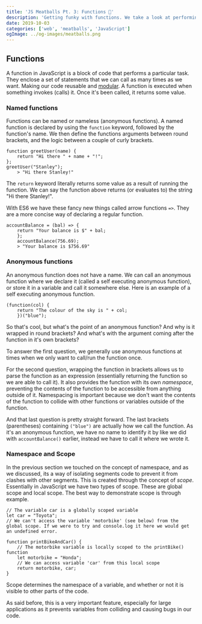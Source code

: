 ```yaml
---
title: 'JS Meatballs Pt. 3: Functions 🤖'
description: 'Getting funky with functions. We take a look at performing tasks with functions, as well as the concepts of namespace and scope'
date: 2019-10-03
categories: ['web', 'meatballs', 'JavaScript']
ogImage: ../og-images/meatballs.png
---
```



## Functions
A function in JavaScript is a block of code that performs a particular task. They enclose a set of statements that we can call as many times as we want. Making our code reusable and [modular](https://www.quora.com/What-is-modular-code-How-do-you-write-it). A function is executed when something invokes (calls) it. Once it's been called, it returns some value.

### Named functions
Functions can be named or nameless (anonymous functions). A named function is declared by using the `function` keyword, followed by the function's name. We then define the functions arguments between round brackets, and the logic between a couple of curly brackets.

    function greetUser(name) {
	    return "Hi there " + name + "!";
    };
    greetUser("Stanley");
		> "Hi there Stanley!"

The `return` keyword literally returns some value as a result of running the function. We can say the function above returns (or evaluates to) the string "Hi there Stanley!".

With ES6 we have these fancy new things called arrow functions `=>`. They are a more concise way of declaring a regular function.

    accountBalance = (bal) => {
	    return "Your balance is $" + bal;
		};
		accountBalance(756.69);
		> "Your balance is $756.69"
		
### Anonymous functions
An anonymous function does not have a name. We can call an anonymous function where we declare it (called a self executing anonymous function), or store it in a variable and call it somewhere else. Here is an example of a self executing anonymous function.

    (function(col) {
	    return "The colour of the sky is " + col;
		})("blue");

So that's cool, but what's the point of an anonymous function? And why is it wrapped in round brackets? And what's with the argument coming after the function in it's own brackets?

To answer the first question, we generally use anonymous functions at times when we only want to call/run the function once. 

For the second question, wrapping the function in brackets allows us to parse the function as an expression (essentially returning the function so we are able to call it). It also provides the function with its own *namespace*, preventing the contents of the function to be accessible from anything outside of it. Namespacing is important because we don't want the contents of the function to collide with other functions or variables outside of the function. 

And that last question is pretty straight forward. The last brackets (parentheses) containing `("blue")` are actually how we call the function. As it's an anonymous function, we have no name to identify it by like we did with `accountBalance()` earlier, instead we have to call it where we wrote it. 

###  Namespace and Scope

In the previous section we touched on the concept of namespace, and as we discussed, its a way of isolating segments code to prevent it from clashes with other segments. This is created through the concept of *scope*. Essentially in JavaScript we have two types of scope. These are global scope and local scope. The best way to demonstrate scope is through example. 

	// The variable car is a globally scoped variable
	let car = "Toyota";
	// We can't access the variable 'motorbike' (see below) from the global scope. If we were to try and console.log it here we would get an undefined error.
	
	function printBikeAndCar() {
		// The motorbike variable is locally scoped to the printBike() function
		let motorbike = "Honda";
		// We can access variable 'car' from this local scope
		return motorbike, car;
	}

Scope determines the namespace of a variable, and whether or not it is visible to other parts of the code. 

As said before, this is a very important feature, especially for large applications as it prevents variables from colliding and causing bugs in our code. 